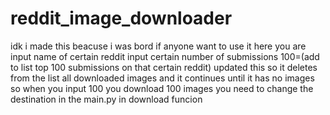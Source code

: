 # reddit_image_downloader
idk i made this beacuse i was bord if anyone want to use it here you are
input name of certain reddit 
input certain number of submissions 100=(add to list top 100 submissions on that certain reddit) updated this so it deletes from the list all downloaded images and it continues until it has no images so when you input 100 you download 100 images
you need to change the destination in the main.py in download funcion 
